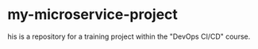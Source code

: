 # my-microservice-project
his is a repository for a training project within the "DevOps CI/CD" course.
